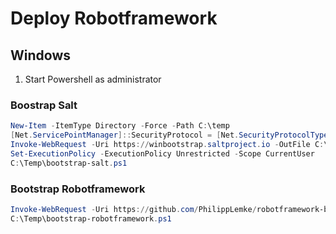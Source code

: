 # Deploy Robotframework 


## Windows

1. Start Powershell as administrator

### Boostrap Salt
```powershell
New-Item -ItemType Directory -Force -Path C:\temp
[Net.ServicePointManager]::SecurityProtocol = [Net.SecurityProtocolType]::Tls12
Invoke-WebRequest -Uri https://winbootstrap.saltproject.io -OutFile C:\Temp\bootstrap-salt.ps1
Set-ExecutionPolicy -ExecutionPolicy Unrestricted -Scope CurrentUser
C:\Temp\bootstrap-salt.ps1
```

### Bootstrap Robotframework
```powershell
Invoke-WebRequest -Uri https://github.com/PhilippLemke/robotframework-bootstrap/raw/master/bootstrap-robotframework -OutFile C:\Temp\bootstrap-robotframework.ps1
C:\Temp\bootstrap-robotframework.ps1
```

